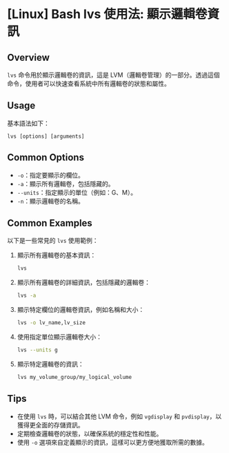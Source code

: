 # [Linux] Bash lvs 使用法: 顯示邏輯卷資訊

## Overview
`lvs` 命令用於顯示邏輯卷的資訊，這是 LVM（邏輯卷管理）的一部分。透過這個命令，使用者可以快速查看系統中所有邏輯卷的狀態和屬性。

## Usage
基本語法如下：
```
lvs [options] [arguments]
```

## Common Options
- `-o`：指定要顯示的欄位。
- `-a`：顯示所有邏輯卷，包括隱藏的。
- `--units`：指定顯示的單位（例如：G、M）。
- `-n`：顯示邏輯卷的名稱。

## Common Examples
以下是一些常見的 `lvs` 使用範例：

1. 顯示所有邏輯卷的基本資訊：
   ```bash
   lvs
   ```

2. 顯示所有邏輯卷的詳細資訊，包括隱藏的邏輯卷：
   ```bash
   lvs -a
   ```

3. 顯示特定欄位的邏輯卷資訊，例如名稱和大小：
   ```bash
   lvs -o lv_name,lv_size
   ```

4. 使用指定單位顯示邏輯卷大小：
   ```bash
   lvs --units g
   ```

5. 顯示特定邏輯卷的資訊：
   ```bash
   lvs my_volume_group/my_logical_volume
   ```

## Tips
- 在使用 `lvs` 時，可以結合其他 LVM 命令，例如 `vgdisplay` 和 `pvdisplay`，以獲得更全面的存儲資訊。
- 定期檢查邏輯卷的狀態，以確保系統的穩定性和性能。
- 使用 `-o` 選項來自定義顯示的資訊，這樣可以更方便地獲取所需的數據。